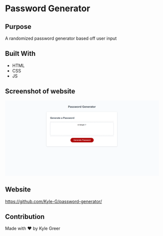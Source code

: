 # Password Generator

## Purpose
A randomized password generator based off user input

## Built With
* HTML
* CSS
* JS

## Screenshot of website
![Password Generator](/assets/images/password_generator.png "Password Generator")

## Website
https://github.com/Kyle-G/password-generator/

## Contribution
Made with ❤️ by Kyle Greer